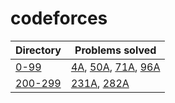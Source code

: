 # codeforces

| Directory          | Problems solved                                                                  |
| ------------------ | -------------------------------------------------------------------------------- |
| [0-99](0-99)       | [4A](0-99/4A.cpp), [50A](0-99/50A.cpp), [71A](0-99/71A.cpp), [96A](0-99/96A.cpp) |
| [200-299](200-299) | [231A](200-299/231A.cpp), [282A](200-299/282A.cpp)                               |
